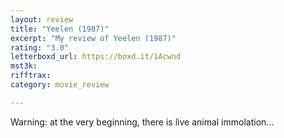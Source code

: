```yaml
---
layout: review
title: "Yeelen (1987)"
excerpt: "My review of Yeelen (1987)"
rating: "3.0"
letterboxd_url: https://boxd.it/1Acwnd
mst3k: 
rifftrax: 
category: movie_review

---
```


Warning: at the very beginning, there is live animal immolation...